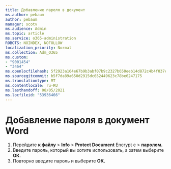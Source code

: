 ```yaml
---
title: Добавление пароля в документ
ms.author: pebaum
author: pebaum
manager: scotv
ms.audience: Admin
ms.topic: article
ms.service: o365-administration
ROBOTS: NOINDEX, NOFOLLOW
localization_priority: Normal
ms.collection: Adm_O365
ms.custom:
- "9001454"
- "3464"
ms.openlocfilehash: 5f2923a164e67b9b3abf07b9c2327b650eeb14d872c4b4f037e0c82a209c5728
ms.sourcegitcommit: b5f7da89a650d2915dc652449623c78be6247175
ms.translationtype: MT
ms.contentlocale: ru-RU
ms.lasthandoff: 08/05/2021
ms.locfileid: "53936466"
---
```

# <a name="add-a-password-to-a-word-document"></a>Добавление пароля в документ Word

1. Перейдите **к файлу**  >  **Info**  >  **Protect Document** Encrypt с  >  **паролем.**
2. Введите пароль, который вы хотите использовать, а затем выберите **ОК**.
3. Повторно введите пароль и выберите **ОК.**